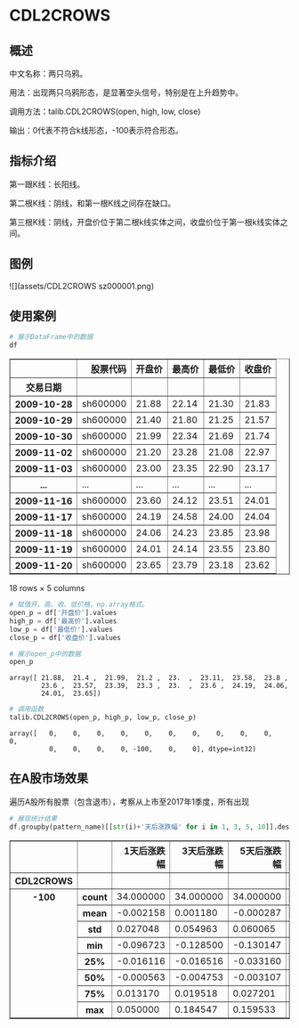 
# CDL2CROWS
## 概述
中文名称：两只乌鸦。

用法：出现两只乌鸦形态，是显著空头信号，特别是在上升趋势中。

调用方法：talib.CDL2CROWS(open, high, low, close)

输出：0代表不符合k线形态，-100表示符合形态。

## 指标介绍
第一跟K线：长阳线。

第二根K线：阴线，和第一根K线之间存在缺口。

第三根K线：阴线，开盘价位于第二根k线实体之间，收盘价位于第一根k线实体之间。

## 图例

![](assets/CDL2CROWS sz000001.png)



## 使用案例


```python
# 展示DataFrame中的数据
df
```




<div>
<table border="1" class="dataframe">
  <thead>
    <tr style="text-align: right;">
      <th></th>
      <th>股票代码</th>
      <th>开盘价</th>
      <th>最高价</th>
      <th>最低价</th>
      <th>收盘价</th>
    </tr>
    <tr>
      <th>交易日期</th>
      <th></th>
      <th></th>
      <th></th>
      <th></th>
      <th></th>
    </tr>
  </thead>
  <tbody>
    <tr>
      <th>2009-10-28</th>
      <td>sh600000</td>
      <td>21.88</td>
      <td>22.14</td>
      <td>21.30</td>
      <td>21.83</td>
    </tr>
    <tr>
      <th>2009-10-29</th>
      <td>sh600000</td>
      <td>21.40</td>
      <td>21.80</td>
      <td>21.25</td>
      <td>21.57</td>
    </tr>
    <tr>
      <th>2009-10-30</th>
      <td>sh600000</td>
      <td>21.99</td>
      <td>22.34</td>
      <td>21.69</td>
      <td>21.74</td>
    </tr>
    <tr>
      <th>2009-11-02</th>
      <td>sh600000</td>
      <td>21.20</td>
      <td>23.28</td>
      <td>21.08</td>
      <td>22.97</td>
    </tr>
    <tr>
      <th>2009-11-03</th>
      <td>sh600000</td>
      <td>23.00</td>
      <td>23.35</td>
      <td>22.90</td>
      <td>23.17</td>
    </tr>
    <tr>
      <th>...</th>
      <td>...</td>
      <td>...</td>
      <td>...</td>
      <td>...</td>
      <td>...</td>
    </tr>
    <tr>
      <th>2009-11-16</th>
      <td>sh600000</td>
      <td>23.60</td>
      <td>24.12</td>
      <td>23.51</td>
      <td>24.01</td>
    </tr>
    <tr>
      <th>2009-11-17</th>
      <td>sh600000</td>
      <td>24.19</td>
      <td>24.58</td>
      <td>24.00</td>
      <td>24.04</td>
    </tr>
    <tr>
      <th>2009-11-18</th>
      <td>sh600000</td>
      <td>24.06</td>
      <td>24.23</td>
      <td>23.85</td>
      <td>23.98</td>
    </tr>
    <tr>
      <th>2009-11-19</th>
      <td>sh600000</td>
      <td>24.01</td>
      <td>24.14</td>
      <td>23.55</td>
      <td>23.80</td>
    </tr>
    <tr>
      <th>2009-11-20</th>
      <td>sh600000</td>
      <td>23.65</td>
      <td>23.79</td>
      <td>23.18</td>
      <td>23.62</td>
    </tr>
  </tbody>
</table>
<p>18 rows × 5 columns</p>
</div>




```python
# 赋值开、高、收、低价格，np.array格式。
open_p = df['开盘价'].values
high_p = df['最高价'].values
low_p = df['最低价'].values
close_p = df['收盘价'].values
```


```python
# 展示open_p中的数据
open_p
```




    array([ 21.88,  21.4 ,  21.99,  21.2 ,  23.  ,  23.11,  23.58,  23.8 ,
            23.6 ,  23.57,  23.39,  23.3 ,  23.  ,  23.6 ,  24.19,  24.06,
            24.01,  23.65])




```python
# 调用函数
talib.CDL2CROWS(open_p, high_p, low_p, close_p)
```




    array([   0,    0,    0,    0,    0,    0,    0,    0,    0,    0,    0,
              0,    0,    0,    0, -100,    0,    0], dtype=int32)



## 在A股市场效果
遍历A股所有股票（包含退市），考察从上市至2017年1季度，所有出现


```python
# 展现统计结果
df.groupby(pattern_name)[[str(i)+'天后涨跌幅' for i in 1, 3, 5, 10]].describe()
```




<div>
<table border="1" class="dataframe">
  <thead>
    <tr style="text-align: right;">
      <th></th>
      <th></th>
      <th>1天后涨跌幅</th>
      <th>3天后涨跌幅</th>
      <th>5天后涨跌幅</th>
      <th>10天后涨跌幅</th>
    </tr>
    <tr>
      <th>CDL2CROWS</th>
      <th></th>
      <th></th>
      <th></th>
      <th></th>
      <th></th>
    </tr>
  </thead>
  <tbody>
    <tr>
      <th rowspan="8" valign="top">-100</th>
      <th>count</th>
      <td>34.000000</td>
      <td>34.000000</td>
      <td>34.000000</td>
      <td>34.000000</td>
    </tr>
    <tr>
      <th>mean</th>
      <td>-0.002158</td>
      <td>0.001180</td>
      <td>-0.000287</td>
      <td>-0.009711</td>
    </tr>
    <tr>
      <th>std</th>
      <td>0.027048</td>
      <td>0.054963</td>
      <td>0.060065</td>
      <td>0.074107</td>
    </tr>
    <tr>
      <th>min</th>
      <td>-0.096723</td>
      <td>-0.128500</td>
      <td>-0.130147</td>
      <td>-0.171334</td>
    </tr>
    <tr>
      <th>25%</th>
      <td>-0.016116</td>
      <td>-0.016516</td>
      <td>-0.033160</td>
      <td>-0.045401</td>
    </tr>
    <tr>
      <th>50%</th>
      <td>-0.000563</td>
      <td>-0.004753</td>
      <td>-0.003107</td>
      <td>0.002785</td>
    </tr>
    <tr>
      <th>75%</th>
      <td>0.013170</td>
      <td>0.019518</td>
      <td>0.027201</td>
      <td>0.029367</td>
    </tr>
    <tr>
      <th>max</th>
      <td>0.050000</td>
      <td>0.184547</td>
      <td>0.159533</td>
      <td>0.139522</td>
    </tr>
  </tbody>
</table>
</div>




```python

```

